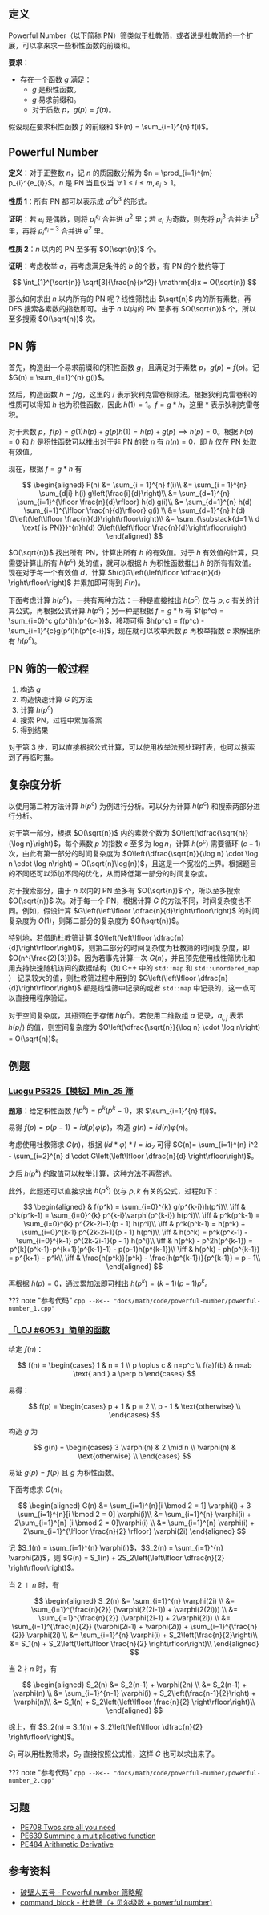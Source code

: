## 定义

Powerful Number（以下简称 PN）筛类似于杜教筛，或者说是杜教筛的一个扩展，可以拿来求一些积性函数的前缀和。

**要求**：

-   存在一个函数 $g$ 满足：
    - $g$ 是积性函数。
    - $g$ 易求前缀和。
    - 对于质数 $p$，$g(p) = f(p)$。

假设现在要求积性函数 $f$ 的前缀和 $F(n) = \sum_{i=1}^{n} f(i)$。

## Powerful Number

**定义**：对于正整数 $n$，记 $n$ 的质因数分解为 $n = \prod_{i=1}^{m} p_{i}^{e_{i}}$。$n$ 是 PN 当且仅当 $\forall 1 \le i \le m, e_{i} > 1$。

**性质 1**：所有 PN 都可以表示成 $a^{2}b^{3}$ 的形式。

**证明**：若 $e_i$ 是偶数，则将 $p_{i}^{e_{i}}$ 合并进 $a^{2}$ 里；若 $e_i$ 为奇数，则先将 $p_{i}^{3}$ 合并进 $b^{3}$ 里，再将 $p_{i}^{e_{i}-3}$ 合并进 $a^{2}$ 里。

**性质 2**：$n$ 以内的 PN 至多有 $O(\sqrt{n})$ 个。

**证明**：考虑枚举 $a$，再考虑满足条件的 $b$ 的个数，有 PN 的个数约等于

$$
\int_{1}^{\sqrt{n}} \sqrt[3]{\frac{n}{x^2}} \mathrm{d}x = O(\sqrt{n})
$$

那么如何求出 $n$ 以内所有的 PN 呢？线性筛找出 $\sqrt{n}$ 内的所有素数，再 DFS 搜索各素数的指数即可。由于 $n$ 以内的 PN 至多有 $O(\sqrt{n})$ 个，所以至多搜索 $O(\sqrt{n})$ 次。

## PN 筛

首先，构造出一个易求前缀和的积性函数 $g$，且满足对于素数 $p$，$g(p) = f(p)$。记 $G(n) = \sum_{i=1}^{n} g(i)$。

然后，构造函数 $h = f / g$，这里的 $/$ 表示狄利克雷卷积除法。根据狄利克雷卷积的性质可以得知 $h$ 也为积性函数，因此 $h(1) = 1$。$f = g * h$，这里 $*$ 表示狄利克雷卷积。

对于素数 $p$，$f(p) = g(1)h(p) + g(p)h(1) = h(p) + g(p) \implies h(p) = 0$。根据 $h(p)=0$ 和 $h$ 是积性函数可以推出对于非 PN 的数 $n$ 有 $h(n) = 0$，即 $h$ 仅在 PN 处取有效值。

现在，根据 $f = g * h$ 有

$$
\begin{aligned}
F(n) &= \sum_{i = 1}^{n} f(i)\\
     &= \sum_{i = 1}^{n} \sum_{d|i} h(i) g\left(\frac{i}{d}\right)\\
     &= \sum_{d=1}^{n} \sum_{i=1}^{\lfloor \frac{n}{d}\rfloor} h(d) g(i)\\
     &= \sum_{d=1}^{n} h(d) \sum_{i=1}^{\lfloor \frac{n}{d}\rfloor}  g(i) \\
     &= \sum_{d=1}^{n} h(d) G\left(\left\lfloor \frac{n}{d}\right\rfloor\right)\\
     &= \sum_{\substack{d=1 \\ d \text{ is PN}}}^{n}h(d) G\left(\left\lfloor \frac{n}{d}\right\rfloor\right)
\end{aligned}
$$

$O(\sqrt{n})$ 找出所有 PN，计算出所有 $h$ 的有效值。对于 $h$ 有效值的计算，只需要计算出所有 $h(p^c)$ 处的值，就可以根据 $h$ 为积性函数推出 $h$ 的所有有效值。现在对于每一个有效值 $d$，计算 $h(d)G\left(\left\lfloor \dfrac{n}{d} \right\rfloor\right)$ 并累加即可得到 $F(n)$。

下面考虑计算 $h(p^c)$，一共有两种方法：一种是直接推出 $h(p^c)$ 仅与 $p, c$ 有关的计算公式，再根据公式计算 $h(p^c)$；另一种是根据 $f = g * h$ 有 $f(p^c) = \sum_{i=0}^c g(p^i)h(p^{c-i})$，移项可得 $h(p^c) = f(p^c) - \sum_{i=1}^{c}g(p^i)h(p^{c-i})$，现在就可以枚举素数 $p$ 再枚举指数 $c$ 求解出所有 $h(p^c)$。

## PN 筛的一般过程

1. 构造 $g$
2. 构造快速计算 $G$ 的方法
3. 计算 $h(p^c)$
4. 搜索 PN，过程中累加答案
5. 得到结果

对于第 3 步，可以直接根据公式计算，可以使用枚举法预处理打表，也可以搜索到了再临时推。

## 复杂度分析

以使用第二种方法计算 $h(p^c)$ 为例进行分析。可以分为计算 $h(p^c)$ 和搜索两部分进行分析。

对于第一部分，根据 $O(\sqrt{n})$ 内的素数个数为 $O\left(\dfrac{\sqrt{n}}{\log n}\right)$，每个素数 $p$ 的指数 $c$ 至多为 $\log n$，计算 $h(p^c)$ 需要循环 $(c - 1)$ 次，由此有第一部分的时间复杂度为 $O\left(\dfrac{\sqrt{n}}{\log n} \cdot \log n \cdot \log n\right) = O(\sqrt{n}\log{n})$，且这是一个宽松的上界。根据题目的不同还可以添加不同的优化，从而降低第一部分的时间复杂度。

对于搜索部分，由于 $n$ 以内的 PN 至多有 $O(\sqrt{n})$ 个，所以至多搜索 $O(\sqrt{n})$ 次。对于每一个 PN，根据计算 $G$ 的方法不同，时间复杂度也不同。例如，假设计算 $G\left(\left\lfloor \dfrac{n}{d}\right\rfloor\right)$ 的时间复杂度为 $O(1)$，则第二部分的复杂度为 $O(\sqrt{n})$。

特别地，若借助杜教筛计算 $G\left(\left\lfloor \dfrac{n}{d}\right\rfloor\right)$，则第二部分的时间复杂度为杜教筛的时间复杂度，即 $O(n^{\frac{2}{3}})$。因为若事先计算一次 $G(n)$，并且预先使用线性筛优化和用支持快速随机访问的数据结构（如 C++ 中的 `std::map` 和 `std::unordered_map` ） 记录较大的值，则杜教筛过程中用到的 $G\left(\left\lfloor \dfrac{n}{d}\right\rfloor\right)$ 都是线性筛中记录的或者 `std::map` 中记录的，这一点可以直接用程序验证。

对于空间复杂度，其瓶颈在于存储 $h(p^c)$。若使用二维数组 $a$ 记录，$a_{i,j}$ 表示 $h(p_i^j)$ 的值，则空间复杂度为 $O\left(\dfrac{\sqrt{n}}{\log n} \cdot \log n\right) = O(\sqrt{n})$。

## 例题

### [Luogu P5325【模板】Min_25 筛](https://www.luogu.com.cn/problem/P5325)

**题意**：给定积性函数 $f(p^k) = p^k(p^k-1)$，求 $\sum_{i=1}^{n} f(i)$。

易得 $f(p) = p(p-1) = \textit{id}(p)\varphi(p)$，构造 $g(n) = \textit{id}(n)\varphi(n)$。

考虑使用杜教筛求 $G(n)$，根据 $(\textit{id} * \varphi) * I = id_2$ 可得 $G(n)= \sum_{i=1}^{n} i^2 - \sum_{i=2}^{n} d \cdot G\left(\left\lfloor \dfrac{n}{d} \right\rfloor\right)$。

之后 $h(p^k)$ 的取值可以枚举计算，这种方法不再赘述。

此外，此题还可以直接求出 $h(p^k)$ 仅与 $p, k$ 有关的公式，过程如下：

$$
\begin{aligned}
& f(p^k) = \sum_{i=0}^{k} g(p^{k-i})h(p^i)\\
\iff & p^k(p^k-1) = \sum_{i=0}^{k} p^{k-i}\varphi(p^{k-i}) h(p^i)\\
\iff & p^k(p^k-1) = \sum_{i=0}^{k} p^{2k-2i-1}(p - 1) h(p^i)\\
\iff & p^k(p^k-1) = h(p^k) + \sum_{i=0}^{k-1} p^{2k-2i-1}(p - 1) h(p^i)\\
\iff & h(p^k) = p^k(p^k-1) - \sum_{i=0}^{k-1} p^{2k-2i-1}(p - 1) h(p^i)\\
\iff & h(p^k) - p^2h(p^{k-1}) = p^{k}(p^k-1)-p^{k+1}(p^{k-1}-1) - p(p-1)h(p^{k-1})\\
\iff & h(p^k) - ph(p^{k-1}) = p^{k+1} - p^k\\
\iff & \frac{h(p^k)}{p^k} - \frac{h(p^{k-1})}{p^{k-1}} = p - 1\\
\end{aligned}
$$

再根据 $h(p) = 0$，通过累加法即可推出 $h(p^k) = (k-1)(p-1)p^k$。

??? note "参考代码"
    ```cpp
    --8<-- "docs/math/code/powerful-number/powerful-number_1.cpp"
    ```

### [「LOJ #6053」简单的函数](https://loj.ac/problem/6053)

给定 $f(n)$：

$$
f(n) =
\begin{cases}
1 & n = 1 \\
p \oplus c & n=p^c \\
f(a)f(b) & n=ab \text{ and } a \perp b
\end{cases}
$$

易得：

$$
f(p) =
\begin{cases}
p + 1 & p = 2 \\
p - 1 & \text{otherwise} \\
\end{cases}
$$

构造 $g$ 为

$$
g(n) =
\begin{cases}
3 \varphi(n) & 2 \mid n \\
\varphi(n) & \text{otherwise} \\
\end{cases}
$$

易证 $g(p) = f(p)$ 且 $g$ 为积性函数。

下面考虑求 $G(n)$。

$$
\begin{aligned}
G(n)
&= \sum_{i=1}^{n}[i \bmod 2 = 1] \varphi(i) + 3 \sum_{i=1}^{n}[i \bmod 2 = 0] \varphi(i)\\
&= \sum_{i=1}^{n} \varphi(i) + 2\sum_{i=1}^{n} [i \bmod 2 = 0]\varphi(i) \\
&= \sum_{i=1}^{n} \varphi(i) + 2\sum_{i=1}^{\lfloor \frac{n}{2} \rfloor} \varphi(2i)
\end{aligned}
$$

记 $S_1(n) = \sum_{i=1}^{n} \varphi(i)$，$S_2(n) = \sum_{i=1}^{n} \varphi(2i)$，则 $G(n) = S_1(n) + 2S_2\left(\left\lfloor \dfrac{n}{2} \right\rfloor\right)$。

当 $2 \mid n$ 时，有

$$
\begin{aligned}
S_2(n)
&= \sum_{i=1}^{n} \varphi(2i) \\
&= \sum_{i=1}^{\frac{n}{2}} (\varphi(2(2i-1)) + \varphi(2(2i))) \\
&= \sum_{i=1}^{\frac{n}{2}} (\varphi(2i-1) + 2\varphi(2i)) \\
&= \sum_{i=1}^{\frac{n}{2}} (\varphi(2i-1) + \varphi(2i)) + \sum_{i=1}^{\frac{n}{2}} \varphi(2i) \\
&= \sum_{i=1}^{n} \varphi(i) + S_2\left(\frac{n}{2}\right)\\
&= S_1(n) + S_2\left(\left\lfloor \frac{n}{2} \right\rfloor\right)\\
\end{aligned}
$$

当 $2 \nmid n$ 时，有

$$
\begin{aligned}
S_2(n)
&= S_2(n-1) + \varphi(2n) \\
&= S_2(n-1) + \varphi(n) \\
&= \sum_{i=1}^{n-1} \varphi(i) + S_2\left(\frac{n-1}{2}\right) + \varphi(n)\\
&= S_1(n) + S_2\left(\left\lfloor \frac{n}{2} \right\rfloor\right)\\
\end{aligned}
$$

综上，有 $S_2(n) = S_1(n) + S_2\left(\left\lfloor \dfrac{n}{2} \right\rfloor\right)$。

$S_1$ 可以用杜教筛求，$S_2$ 直接按照公式推，这样 $G$ 也可以求出来了。

??? note "参考代码"
    ```cpp
    --8<-- "docs/math/code/powerful-number/powerful-number_2.cpp"
    ```

## 习题

- [PE708 Twos are all you need](https://projecteuler.net/problem=708)
- [PE639 Summing a multiplicative function](https://projecteuler.net/problem=639)
- [PE484 Arithmetic Derivative](https://projecteuler.net/problem=484)

## 参考资料

- [破壁人五号 - Powerful number 筛略解](https://www.cnblogs.com/wallbreaker5th/p/13901487.html)
- [command_block - 杜教筛（+ 贝尔级数 + powerful number)](https://www.luogu.com.cn/blog/command-block/du-jiao-shai)
